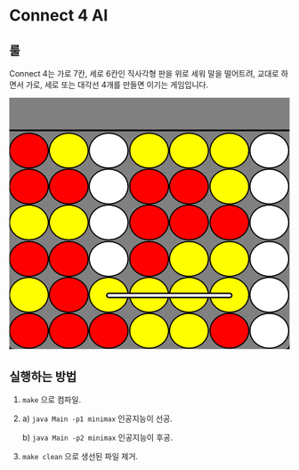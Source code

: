 # Connect 4 AI

## 룰

Connect 4는 가로 7칸, 세로 6칸인 직사각형 판을 위로 세워 말을 떨어트려, 교대로 하면서 가로, 세로 또는 대각선 4개를 만들면 이기는 게임입니다.

![gameplay](gameplay.png)

## 실행하는 방법

1. `make` 으로 컴파일.

2. a) `java Main -p1 minimax` 인공지능이 선공.

   b) `java Main -p2 minimax` 인공지능이 후공.

3. `make clean` 으로 생선된 파일 제거.
